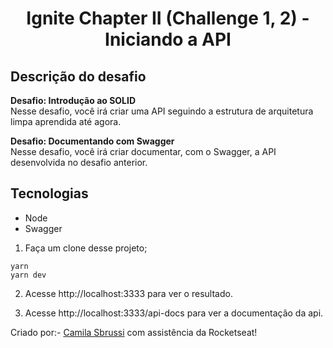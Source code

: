 <h1 align="center"> Ignite Chapter II (Challenge 1, 2) - Iniciando a API </h1>


## Descrição do desafio
<strong>Desafio: Introdução ao SOLID</strong></br>
Nesse desafio, você irá criar uma API seguindo a estrutura de arquitetura limpa aprendida até agora.

<strong>Desafio: Documentando com Swagger</strong></br>
Nesse desafio, você irá criar documentar, com o Swagger, a API desenvolvida no desafio anterior.


##  Tecnologias
- Node
- Swagger

1. Faça um clone desse projeto;

  ```
  yarn
  yarn dev

  ``` 
 2. Acesse http://localhost:3333 para ver o resultado.
    
 3. Acesse http://localhost:3333/api-docs para ver a documentação da api.
  
  
Criado por:- [Camila Sbrussi](https://github.com/camisbrussi/) com assistência da Rocketseat!
